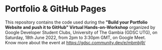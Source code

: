 # Portfolio & GitHub Pages

This repository contains the code used during the **"Build your Portfolio Website and push it to GitHub" Virtual Hands-on-Workshop** organized by Google Developer Student Clubs, University of The Gambia (GDSC UTG), on Saturday, 18th June 2022, from 2pm to 3:30pm GMT, on Google Meet. Know more about the event at https://gdsc.community.dev/e/mbmbj9/
